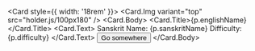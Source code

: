 <Card style={{ width: '18rem' }}>
  <Card.Img variant="top" src="holder.js/100px180" />
  <Card.Body>
    <Card.Title>{p.englishName}</Card.Title>
    <Card.Text>
      Sanskrit Name: {p.sanskritName}
      Difficulty: {p.difficulty}
    </Card.Text>
    <Button variant="primary">Go somewhere</Button>
  </Card.Body>
</Card>